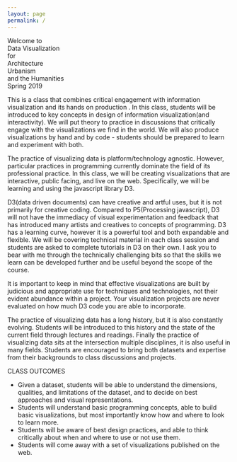 ```yaml
---
layout: page
permalink: /
---
```



<span id="t0">Welcome to <br/></span>
<span id="t1">Data Visualization <br/></span>
<span id="t2">for <br/></span>
<span id="t3">Architecture <br/></span>
<span id="t4">Urbanism <br/></span>
<span id="t5">and the Humanities <br/></span>
<span id="t6">Spring 2019</span>

<p>This is a class that combines critical engagement with information visualization and its hands on production .
In this class, students will be introduced to key concepts in design of information visualization(and interactivity). We will put theory to practice in discussions that critically engage with the visualizations we find in the world. We will also produce visualizations by hand and by code - students should be prepared to learn and experiment with both.</p>

<p>The practice of visualizing data is platform/technology agnostic. However, particular practices in programming currently dominate the field of its professional practice. In this class, we will be creating visualizations that are interactive, public facing, and live on the web. Specifically, we will be learning and using the javascript library D3.</p>

<p>D3(data driven documents) can have creative and artful uses, but it is not primarily for creative coding. Compared to P5(Processing javascript), D3 will not have the immediacy  of visual experimentation and feedback that has introduced many artists and creatives to concepts of programming. D3 has a learning curve, however it is a powerful tool and both expandable and flexible. We will be covering technical material in each class session and students are asked to complete tutorials in D3 on their own. I ask you to bear with me through the technically challenging bits so that the skills we learn can be developed further and be useful beyond the scope of the course.</p>

<p>It is important to keep in mind that effective visualizations are built by judicious and appropriate use for techniques and technologies, not their evident abundance within a project. Your visualization projects are never evaluated on how much D3 code you are able to incorporate.</p>

<p>The practice of visualizing data has a long history, but it is also constantly evolving. Students will be introduced to this history and the state of the current field through lectures and readings.
Finally the practice of visualizing data sits at the intersection multiple disciplines, it is also useful in many fields. Students are encouraged to bring both datasets and expertise from their backgrounds to class discussions and projects.</p>

CLASS OUTCOMES

- Given a dataset, students will be able to understand the dimensions, qualities, and limitations of the dataset, and to decide on best approaches and visual representations.
- Students will understand basic programming concepts, able to build basic visualizations, but most importantly know how and where to look to learn more.
- Students will be aware of best design practices, and able to think critically about when and where to use or not use them.
- Students will come away with a set of visualizations published on the web.


